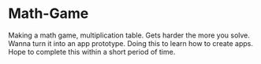 # Math-Game
Making a math game, multiplication table. Gets harder the more you solve. Wanna turn it into an app prototype.
Doing this to learn how to create apps. Hope to complete this within a short period of time.
